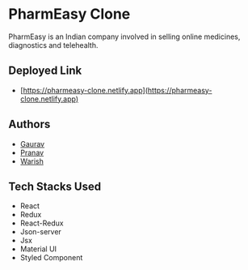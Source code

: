 
# PharmEasy Clone

PharmEasy is an Indian company involved in selling online medicines, diagnostics and telehealth.

## Deployed Link

- [https://pharmeasy-clone.netlify.app](https://pharmeasy-clone.netlify.app)


## Authors


- [Gaurav](https://github.com/gauravsft)
- [Pranav](https://github.com/lawandepranav) 
- [Warish](https://github.com/Warishalam)



## Tech Stacks Used

- React
- Redux
- React-Redux
- Json-server
- Jsx
- Material UI
- Styled Component


<!-- ## Expected flow on the App

You can navigate through this app by following below points.

- From the Home Page, navigate to health insurance icon.
- Fill in the details in the subsequent pages.
- Finally you will reach to a Page wherein the quotes of different policies can be viewed.
- Select any quote, then reach to payments page by filling in your details. -->
